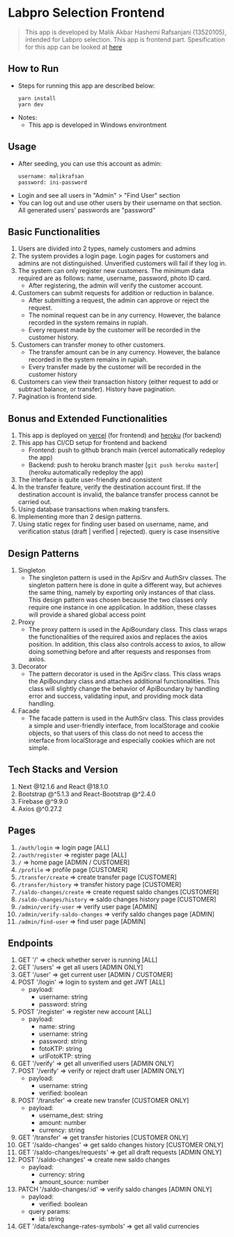 # Labpro Selection Frontend

> This app is developed by Malik Akbar Hashemi Rafsanjani (13520105), intended for Labpro selection. This app is frontend part. Spesification for this app can be looked at [here](https://docs.google.com/document/u/3/d/e/2PACX-1vTXfRSh4yLUKN8n0cyRYWwZVF5hvNYPoj-wvOs35dQnrE3iclnVYUx9kUAq0-cZdXztN1nLKGgjBbAa/pub)

## How to Run

- Steps for running this app are described below:
  ```
  yarn install
  yarn dev
  ```
- Notes:
  - This app is developed in Windows environtment

## Usage

- After seeding, you can use this account as admin:
  ```
  username: malikrafsan
  password: ini-password
  ```
- Login and see all users in "Admin" > "Find User" section
- You can log out and use other users by their username on that section. All generated users' passwords are "password"

## Basic Functionalities

1. Users are divided into 2 types, namely customers and admins
2. The system provides a login page. Login pages for customers and admins are not distinguished. Unverified customers will fail if they log in.
3. The system can only register new customers. The minimum data required are as follows: name, username, password, photo ID card.
   - After registering, the admin will verify the customer account.
4. Customers can submit requests for addition or reduction in balance.
   - After submitting a request, the admin can approve or reject the request.
   - The nominal request can be in any currency. However, the balance recorded in the system remains in rupiah.
   - Every request made by the customer will be recorded in the customer history.
5. Customers can transfer money to other customers.
   - The transfer amount can be in any currency. However, the balance recorded in the system remains in rupiah.
   - Every transfer made by the customer will be recorded in the customer history
6. Customers can view their transaction history (either request to add or subtract balance, or transfer). History have pagination.
7. Pagination is frontend side.

## Bonus and Extended Functionalities

1. This app is deployed on [vercel](https://labpro-selection-fe-app.vercel.app) (for frontend) and [heroku](https://docker-prisma-express-ts-app.herokuapp.com/) (for backend)
2. This app has CI/CD setup for frontend and backend
   - Frontend: push to github branch main (vercel automatically redeploy the app)
   - Backend: push to heroku branch master [`git push heroku master`] (heroku automatically redeploy the app)
3. The interface is quite user-friendly and consistent
4. In the transfer feature, verify the destination account first. If the destination account is invalid, the balance transfer process cannot be carried out.
5. Using database transactions when making transfers.
6. Implementing more than 2 design patterns.
7. Using static regex for finding user based on username, name, and verification status (draft | verified | rejected). query is case insensitive

## Design Patterns
1. Singleton
    - The singleton pattern is used in the ApiSrv and AuthSrv classes. The singleton pattern here is done in quite a different way, but achieves the same thing, namely by exporting only instances of that class. This design pattern was chosen because the two classes only require one instance in one application. In addition, these classes will provide a shared global access point
2. Proxy
    - The proxy pattern is used in the ApiBoundary class. This class wraps the functionalities of the required axios and replaces the axios position. In addition, this class also controls access to axios, to allow doing something before and after requests and responses from axios.
3. Decorator
    - The pattern decorator is used in the ApiSrv class. This class wraps the ApiBoundary class and attaches additional functionalities. This class will slightly change the behavior of ApiBoundary by handling error and success, validating input, and providing mock data handling.
4. Facade
    - The facade pattern is used in the AuthSrv class. This class provides a simple and user-friendly interface, from localStorage and cookie objects, so that users of this class do not need to access the interface from localStorage and especially cookies which are not simple.


## Tech Stacks and Version

1. Next @12.1.6 and React @18.1.0
2. Bootstrap @^5.1.3 and React-Bootstrap @^2.4.0
3. Firebase @^9.9.0
4. Axios @^0.27.2

## Pages

1. `/auth/login` => login page [ALL]
2. `/auth/register` => register page [ALL]
3. `/` => home page [ADMIN / CUSTOMER]
4. `/profile` => profile page [CUSTOMER]
5. `/transfer/create` => create transfer page [CUSTOMER]
6. `/transfer/history` => transfer history page [CUSTOMER]
7. `/saldo-changes/create` => create request saldo changes [CUSTOMER]
8. `/saldo-changes/history` => saldo changes history page [CUSTOMER]
9. `/admin/verify-user` => verify user page [ADMIN]
10. `/admin/verify-saldo-changes` => verify saldo changes page [ADMIN]
11. `/admin/find-user` => find user page [ADMIN]

## Endpoints

1. GET '/' => check whether server is running [ALL]
2. GET '/users' => get all users [ADMIN ONLY]
3. GET '/user' => get current user [ADMIN / CUSTOMER]
4. POST '/login' => login to system and get JWT [ALL]
   - payload:
     - username: string
     - password: string
5. POST '/register' => register new account [ALL]
   - payload:
     - name: string
     - username: string
     - password: string
     - fotoKTP: string
     - urlFotoKTP: string
6. GET '/verify' => get all unverified users [ADMIN ONLY]
7. POST '/verify' => verify or reject draft user [ADMIN ONLY]
   - payload:
     - username: string
     - verified: boolean
8. POST '/transfer' => create new transfer [CUSTOMER ONLY]
   - payload:
     - username_dest: string
     - amount: number
     - currency: string
9. GET '/transfer' => get transfer histories [CUSTOMER ONLY]
10. GET '/saldo-changes' => get saldo changes history [CUSTOMER ONLY]
11. GET '/saldo-changes/requests' => get all draft requests [ADMIN ONLY]
12. POST '/saldo-changes' => create new saldo changes
    - payload:
      - currency: string
      - amount_source: number
13. PATCH '/saldo-changes/:id' => verify saldo changes [ADMIN ONLY]
    - payload:
      - verified: boolean
    - query params:
      - id: string
14. GET '/data/exchange-rates-symbols' => get all valid currencies
